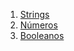 1. [Strings](linguagem/strings.md)
1. [Números](linguagem/numeros.md)
1. [Booleanos](linguagem/booleans.md)
